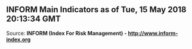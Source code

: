 ## INFORM Main Indicators as of Tue, 15 May 2018 20:13:34 GMT

Source: **INFORM (Index For Risk Management) - http://www.inform-index.org**